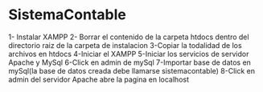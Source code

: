 # SistemaContable
1- Instalar XAMPP
2- Borrar el contenido de la carpeta htdocs dentro del directorio raiz de la carpeta de instalacion 
3-Copiar la todalidad de los archivos en htdocs
4-Iniciar el XAMPP
5-Iniciar los servicios de servidor Apache y MySql
6-Click en admin de mySql
7-Importar base de datos en mySql(la base de datos creada debe llamarse sistemacontable)
8-Click en admin del servidor Apache abre la pagina en localhost
